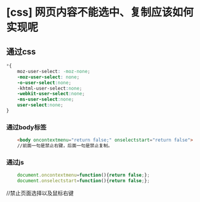 # [css] 网页内容不能选中、复制应该如何实现呢

## 通过css

```css
*{
    moz-user-select: -moz-none;
    -moz-user-select: none;
    -o-user-select:none;
    -khtml-user-select:none;
    -webkit-user-select:none;
    -ms-user-select:none;
    user-select:none;
}
```

### 通过body标签

```html
    <body oncontextmenu="return false;" onselectstart="return false">
    //前面一句是禁止右键，后面一句是禁止复制。
```

### 通过js

```js
    document.oncontextmenu=function(){return false;};
    document.onselectstart=function(){return false;};
```

//禁止页面选择以及鼠标右键
